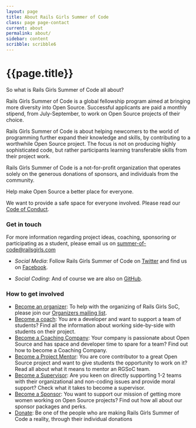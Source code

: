 ```yaml
---
layout: page
title: About Rails Girls Summer of Code
class: page page-contact
current: about
permalink: about/
sidebar: content
scribble: scribble6
---
```


# {{page.title}}

So what is Rails Girls Summer of Code all about?

Rails Girls Summer of Code is a global fellowship program aimed at bringing
more diversity into Open Source. Successful applicants are paid a monthly
stipend, from July-September, to work on Open Source projects of their choice.

Rails Girls Summer of Code is about helping newcomers to the world of
programming further expand their knowledge and skills, by contributing to a
worthwhile Open Source project. The focus is not on producing highly
sophisticated code, but rather participants learning transferable skills
from their project work.

Rails Girls Summer of Code is a not-for-profit organization that operates
solely on the generous donations of sponsors, and individuals from the
community.

Help make Open Source a better place for everyone.

We want to provide a safe space for everyone involved. Please read our
[Code of Conduct](/about/code-of-conduct).

### Get in touch

For more information regarding project ideas, coaching, sponsoring or
participating as a student, please email us on [summer-of-code@railsgirls.com](mailto:summer-of-code@railsgirls.com)

+ *Social Media*: Follow Rails Girls Summer of Code on [Twitter](https://twitter.com/RailsGirlsSoC) and find us on [Facebook](https://www.facebook.com/pages/Rails-Girls-Summer-of-Code/620914904656191).

+ *Social Coding*: And of course we are also on [GitHub](https://github.com/rails-girls-summer-of-code).

### How to get involved
+ [Become an organizer](/about/team): To help with the organizing of Rails Girls SoC, please join our [Organizers mailing list](https://groups.google.com/forum/?fromgroups#!forum/rails-girls-summer-of-code).
+ [Become a coach](/guide/coaching): You are a developer and want to support a team of students? Find all the information about working side-by-side with students on their project.
+ [Become a Coaching Company](/guide/coaching-company): Your company  is passionate about Open Source and has space and developer time to spare for a team? Find out how to become a Coaching Company.
+ [Become a Project Mentor](/guide/projects): You are core contributor to a great Open Source project and want to give students the opportunity to work on it? Read all about what it means to mentor an RGSoC team.
+ [Become a Supervisor](/guide/supervisors/): Are you keen on directly supporting 1-2 teams with their organizational and non-coding issues and provide moral support? Check what it takes to become a supervisor.
+ [Become a Sponsor](/sponsors/packages): You want to support our mission of getting more women working on Open Source projects? Find out how all about our sponsor packages and perks.
+ [Donate](/campaign): Be one of the people who are making Rails Girls Summer of Code a reality, through their
individual donations
